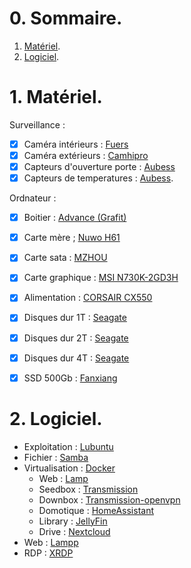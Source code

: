 # 0. Sommaire.

1. [Matériel](#1-matériel).
2. [Logiciel](#2-Logiciel).

# 1. Matériel.

Surveillance : 
  - [X] Caméra intérieurs : [Fuers](https://fr.aliexpress.com/item/1005005058062191.html)
  - [X] Caméra extérieurs : [Camhipro](https://fr.aliexpress.com/item/1005005868762014.html)
  - [X] Capteurs d'ouverture porte : [Aubess](https://fr.aliexpress.com/item/1005005355892297.html)
  - [X] Capteurs de temperatures : [Aubess](https://fr.aliexpress.com/item/1005004990490064.html).

Ordnateur : 
  - [X] Boitier : [Advance (Grafit)](https://www.amazon.fr/dp/B00LA7PC6Y/ref=twister_B09P1PMPBH?_encoding=UTF8&psc=1)
  - [X] Carte mère ; [Nuwo H61](https://www.amazon.fr/Nuwo-Micro-ATX-Charge-processeurs-emplacements/dp/B0C6QX322J/ref=sr_1_8?keywords=Carte+M%C3%A8re+Acer+Aspire&qid=1706515126&sr=8-8)
  - [X] Carte sata : [MZHOU](https://www.amazon.fr/MZHOU-DExtension-P%C3%A9Riph%C3%A9Riques-Convertisseur-DAdaptateur/dp/B08F56WKW7/ref=sr_1_2_sspa?__mk_fr_FR=%C3%85M%C3%85%C5%BD%C3%95%C3%91&keywords=pci+sata&qid=1706515196&s=computers&sr=1-2-spons&sp_csd=d2lkZ2V0TmFtZT1zcF9hdGY&psc=1)
  - [X] Carte graphique : [MSI N730K-2GD3H](https://www.amazon.fr/MSI-N730K-2GD3H-NVIDIA-GeForce-GDDR3/dp/B0972NWRDY/ref=sr_1_1?__mk_fr_FR=%C3%85M%C3%85%C5%BD%C3%95%C3%91&crid=D6SIGSUS1RNQ&keywords=nvidia+750&qid=1706515245&s=computers&sprefix=nvidia+%2Ccomputers%2C548&sr=1-1)
  - [X] Alimentation : [CORSAIR CX550](https://www.amazon.fr/CORSAIR-CX550-ATX-550W-Alimentation/dp/B0CK8MXWK1/ref=sr_1_1?__mk_fr_FR=%C3%85M%C3%85%C5%BD%C3%95%C3%91&crid=3GKBB81X4W00M&keywords=alim+modulaire+500&qid=1706515268&s=computers&sprefix=alim+modulaire%2Ccomputers%2C783&sr=1-1)
  - [X] Disques dur 1T : [Seagate](https://www.amazon.fr/Seagate-St1000dmz10-Barracuda-Disque-Interne-Argent/dp/B07D99KFPK/ref=sr_1_5?__mk_fr_FR=%C3%85M%C3%85%C5%BD%C3%95%C3%91&crid=5O7VB9CQAF0K&keywords=HDD%2B1To&qid=1700467128&sprefix=hdd%2B1t%2Caps%2C166&sr=8-5&th=1)
  - [X] Disques dur 2T : [Seagate](https://www.amazon.fr/Seagate-St2000dmz08-Barracuda-Disque-Interne-Argent/dp/B07H2RR55Q/ref=sr_1_5?keywords=disque+dur+2t&qid=1706532773&sr=8-5)
  - [X] Disques dur 4T : [Seagate](https://www.amazon.fr/Seagate-Skyhawk-ST4000VXZ16-Interne-Sauvegarde/dp/B0B1JPYH2Z/ref=sr_1_1_sspa?__mk_fr_FR=%C3%85M%C3%85%C5%BD%C3%95%C3%91&crid=2QSVJER6Q3LUM&keywords=disque+dur+4to&qid=1700811240&sprefix=disque+dur+4t%2Caps%2C189&sr=8-1-spons&ufe=app_do%3Aamzn1.fos.2a4964d5-da8d-479b-a739-01ef3fadb618&sp_csd=d2lkZ2V0TmFtZT1zcF9hdGY&psc=1)
  - [X] SSD 500Gb : [Fanxiang](https://www.amazon.fr/Fanxiang-S101-Compatible-Ordinateurs-Portables/dp/B09XDJWWG7/ref=sr_1_3_sspa?__mk_fr_FR=%C3%85M%C3%85%C5%BD%C3%95%C3%91&crid=2MMELEGSZ9VRC&keywords=ssd+250go&qid=1700811205&sprefix=ssd+250go+%2Caps%2C414&sr=8-3-spons&sp_csd=d2lkZ2V0TmFtZT1zcF9hdGY&psc=1)


# 2. Logiciel.

- Exploitation : [Lubuntu](https://lubuntu.fr/)
- Fichier : [Samba](https://doc.ubuntu-fr.org/samba)
- Virtualisation : [Docker](https://docs.docker.com/engine/install/ubuntu/)
  - Web : [Lamp](https://hub.docker.com/r/lioshi/lamp)
  - Seedbox : [Transmission](https://github.com/linuxserver/docker-transmission)
  - Downbox : [Transmission-openvpn](https://github.com/haugene/docker-transmission-openvpn)
  - Domotique : [HomeAssistant](https://www.home-assistant.io/installation/)
  - Library : [JellyFin](https://jellyfin.org/)
  - Drive : [Nextcloud](https://nextcloud.com/fr/)
- Web : [Lampp](https://doc.ubuntu-fr.org/lamp)
- RDP : [XRDP](https://doc.ubuntu-fr.org/xrdp)
